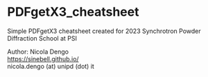 # PDFgetX3_cheatsheet
 Simple PDFgetX3 cheatsheet created for 2023 Synchrotron Powder Diffraction School at PSI
 
 Author: Nicola Dengo<br/>
 https://sinebell.github.io/<br/>
 nicola.dengo (at) unipd (dot) it
